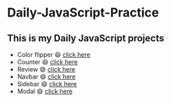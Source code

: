 # Daily-JavaScript-Practice

## This is my Daily JavaScript projects

- Color flipper :smile: [click here](https://iridescent-meerkat-587c72.netlify.app/)
- Counter :smile: [click here](https://mellow-choux-fcfe7e.netlify.app/)
- Review  :smile: [click here](https://lucky-palmier-80b11a.netlify.app/)
- Navbar :smile: [click here](https://jazzy-tanuki-a70f75.netlify.app/)
- Sidebar :smile: [click here](https://mellifluous-llama-705ca9.netlify.app/)
- Modal :smile: [click here](https://iridescent-cannoli-26efeb.netlify.app/)

